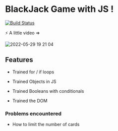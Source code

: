 # BlackJack Game with JS !

[![Build Status](https://travis-ci.org/joemccann/dillinger.svg?branch=master)](https://travis-ci.org/joemccann/dillinger)

⚡ A little video =>

![2022-05-29 19 21 04](https://user-images.githubusercontent.com/102190834/170883305-87a1c69b-07a2-4fd5-a101-a3a6b3b93a23.gif)


## Features 

- Trained for / if loops

- Trained Objects in JS

- Trained Booleans with conditionals

- Trained the DOM

### Problems encountered

- How to limit the number of cards
